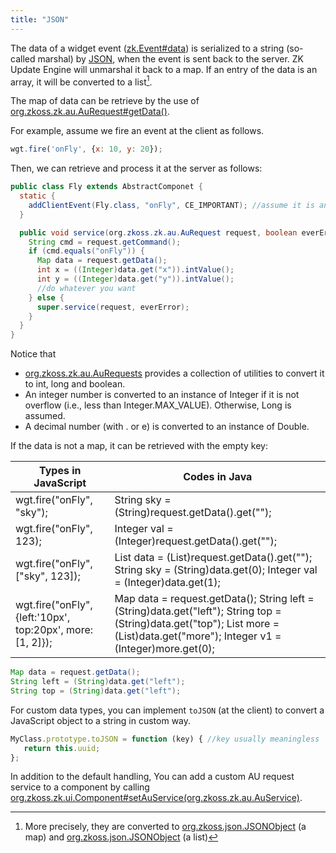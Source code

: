 ```yaml
---
title: "JSON"
---
```


The data of a widget event
([zk.Event#data](https://www.zkoss.org/javadoc/latest/jsdoc/classes/zk.Event.html#data)) is
serialized to a string (so-called marshal) by
[JSON](http://www.json.org/js.html), when the event is sent back to the
server. ZK Update Engine will unmarshal it back to a map. If an entry of
the data is an array, it will be converted to a list[^1].

The map of data can be retrieve by the use of
[org.zkoss.zk.au.AuRequest#getData()](https://www.zkoss.org/javadoc/latest/zk/org/zkoss/zk/au/AuRequest.html#getData()).

For example, assume we fire an event at the client as follows.

```javascript
wgt.fire('onFly', {x: 10, y: 20});
```

Then, we can retrieve and process it at the server as follows:

```java
public class Fly extends AbstractComponet {
  static {
    addClientEvent(Fly.class, "onFly", CE_IMPORTANT); //assume it is an important event
  }

  public void service(org.zkoss.zk.au.AuRequest request, boolean everError) {
    String cmd = request.getCommand();
    if (cmd.equals("onFly")) {
      Map data = request.getData();
      int x = ((Integer)data.get("x")).intValue();
      int y = ((Integer)data.get("y")).intValue();
      //do whatever you want
    } else {
      super.service(request, everError);
    }
  }
}
```

Notice that

- [org.zkoss.zk.au.AuRequests](https://www.zkoss.org/javadoc/latest/zk/org/zkoss/zk/au/AuRequests.html) provides a collection of
  utilities to convert it to int, long and boolean.
- An integer number is converted to an instance of Integer if it is not
  overflow (i.e., less than Integer.MAX_VALUE). Otherwise, Long is
  assumed.
- A decimal number (with . or e) is converted to an instance of Double.

If the data is not a map, it can be retrieved with the empty key:

| Types in JavaScript                                         | Codes in Java                                                                                                                                                                      |
|-------------------------------------------------------------|------------------------------------------------------------------------------------------------------------------------------------------------------------------------------------|
| wgt.fire("onFly", "sky");                                   | String sky = (String)request.getData().get("");                                                                                                                                    |
| wgt.fire("onFly", 123);                                     | Integer val = (Integer)request.getData().get("");                                                                                                                                  |
| wgt.fire("onFly", \["sky", 123\]);                          | List data = (List)request.getData().get(""); String sky = (String)data.get(0); Integer val = (Integer)data.get(1);                                                                 |
| wgt.fire("onFly", {left:'10px', top:20px', more:\[1, 2\]}); | Map data = request.getData(); String left = (String)data.get("left"); String top = (String)data.get("top"); List more = (List)data.get("more"); Integer v1 = (Integer)more.get(0); |

```java
Map data = request.getData();
String left = (String)data.get("left");
String top = (String)data.get("left");
```

For custom data types, you can implement `toJSON` (at the client) to
convert a JavaScript object to a string in custom way.

```javascript
MyClass.prototype.toJSON = function (key) { //key usually meaningless
   return this.uuid;
};
```

In addition to the default handling, You can add a custom AU request
service to a component by calling
[org.zkoss.zk.ui.Component#setAuService(org.zkoss.zk.au.AuService)](https://www.zkoss.org/javadoc/latest/zk/org/zkoss/zk/ui/Component.html#setAuService(org.zkoss.zk.au.AuService)).




[^1]: More precisely, they are converted to
    [org.zkoss.json.JSONObject](https://www.zkoss.org/javadoc/latest/zk/org/zkoss/json/JSONObject.html) (a map) and
    [org.zkoss.json.JSONObject](https://www.zkoss.org/javadoc/latest/zk/org/zkoss/json/JSONObject.html) (a list)

